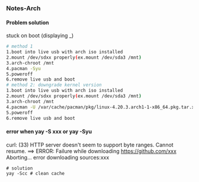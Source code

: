 ### Notes-Arch  

#### Problem solution  
stuck on boot (displaying \_)  
```bash
# method 1
1.boot into live usb with arch iso installed
2.mount /dev/sdxx properly(ex.mount /dev/sda3 /mnt)
3.arch-chroot /mnt
4.pacman -Syu
5.poweroff
6.remove live usb and boot
# method 2: downgrade kernel version
1.boot into live usb with arch iso installed
2.mount /dev/sdxx properly(ex.mount /dev/sda3 /mnt)
3.arch-chroot /mnt
4.pacman -U /var/cache/pacman/pkg/linux-4.20.3.arch1-1-x86_64.pkg.tar.xz # example filename
5.poweroff
6.remove live usb and boot
```
#### error when yay -S xxx or yay -Syu
curl: (33) HTTP server doesn't seem to support byte ranges. Cannot resume.
==> ERROR: Failure while downloading https://github.com/xxx
    Aborting...
error downloading sources:xxx
```
# solution
yay -Scc # clean cache
```
